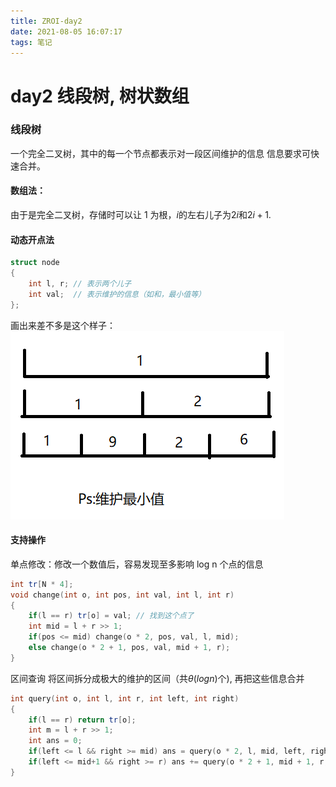 ```yaml
---
title: ZROI-day2
date: 2021-08-05 16:07:17
tags: 笔记
---
```


# day2 线段树, 树状数组

<!-- more -->

### 线段树
一个完全二叉树，其中的每一个节点都表示对一段区间维护的信息
信息要求可快速合并。

#### 数组法：
由于是完全二叉树，存储时可以让 1 为根，$i$的左右儿子为$2i$和$2i+1$.

#### 动态开点法
```cpp
struct node
{
    int l, r; // 表示两个儿子
    int val;  // 表示维护的信息（如和，最小值等）
};
```
画出来差不多是这个样子：
![](../pdfs/pic.png)


#### 支持操作
单点修改：修改一个数值后，容易发现至多影响 log n 个点的信息
```cpp
int tr[N * 4];
void change(int o, int pos, int val, int l, int r)
{
    if(l == r) tr[o] = val; // 找到这个点了
    int mid = l + r >> 1;
    if(pos <= mid) change(o * 2, pos, val, l, mid);
    else change(o * 2 + 1, pos, val, mid + 1, r);
}
```
区间查询 将区间拆分成极大的维护的区间（共$\theta (log n)$个), 再把这些信息合并
```cpp
int query(int o, int l, int r, int left, int right)
{
    if(l == r) return tr[o];
    int m = l + r >> 1;
    int ans = 0;
    if(left <= l && right >= mid) ans = query(o * 2, l, mid, left, right);
    if(left <= mid+1 && right >= r) ans += query(o * 2 + 1, mid + 1, r, left, right);
}
```

